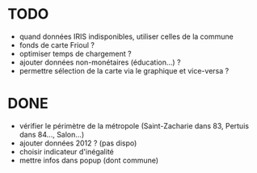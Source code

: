 TODO
====

- quand données IRIS indisponibles, utiliser celles de la commune 
- fonds de carte Frioul ?
- optimiser temps de chargement ?
- ajouter données non-monétaires (éducation...) ?
- permettre sélection de la carte via le graphique et vice-versa ?

DONE
====
- vérifier le périmètre de la métropole (Saint-Zacharie dans 83, Pertuis dans 84..., Salon...)
- ajouter données 2012 ? (pas dispo)
- choisir indicateur d'inégalité
- mettre infos dans popup (dont commune)

